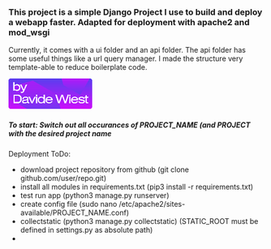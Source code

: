 ### This project is a simple Django Project I use to build and deploy a webapp faster. Adapted for deployment with apache2 and mod_wsgi
Currently, it comes with a ui folder and an api folder. The api folder has some useful things like a url query manager.
I made the structure very template-able to reduce boilerplate code.

![By Davide Wiest](https://github.com/DavideWiest/DavideWiest/blob/main/davidewiest-badge-sm.png?raw=true)


##### To start: Switch out all occurances of **PROJECT_NAME** (and PROJECT with the desired project name


Deployment ToDo:
- download project repository from github (git clone github.com/user/repo.git)
- install all modules in requirements.txt (pip3 install -r requirements.txt)
- test run app (python3 manage.py runserver)
- create config file (sudo nano /etc/apache2/sites-available/PROJECT_NAME.conf)
- collectstatic (python3 manage.py collectstatic) (STATIC_ROOT must be defined in settings.py as absolute path)
- 
